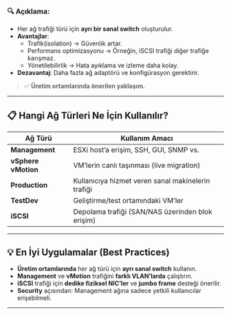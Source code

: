 
### 🔍 Açıklama:

- Her ağ trafiği türü için **ayrı bir sanal switch** oluşturulur.
- **Avantajlar**:
  - Trafik(isolation) → Güvenlik artar.
  - Performans optimizasyonu → Örneğin, iSCSI trafiği diğer trafiğe karışmaz.
  - Yönetilebilirlik → Hata ayıklama ve izleme daha kolay.
- **Dezavantaj**: Daha fazla ağ adaptörü ve konfigürasyon gerektirir.

> ✅ **Üretim ortamlarında önerilen yaklaşım.**

---

## 📋 Hangi Ağ Türleri Ne İçin Kullanılır?

| Ağ Türü            | Kullanım Amacı                                     |
|--------------------|----------------------------------------------------|
| **Management**     | ESXi host’a erişim, SSH, GUI, SNMP vs.             |
| **vSphere vMotion**| VM’lerin canlı taşınması (live migration)           |
| **Production**     | Kullanıcıya hizmet veren sanal makinelerin trafiği  |
| **TestDev**        | Geliştirme/test ortamındaki VM’ler                 |
| **iSCSI**          | Depolama trafiği (SAN/NAS üzerinden blok erişim)    |

---

## 💡 En İyi Uygulamalar (Best Practices)

- **Üretim ortamlarında** her ağ türü için **ayrı sanal switch** kullanın.
- **Management** ve **vMotion** trafiğini **farklı VLAN’larda** çalıştırın.
- **iSCSI** trafiği için **dedike fiziksel NIC’ler** ve **jumbo frame** desteği önerilir.
- **Security** açısından: Management ağına sadece yetkili kullanıcılar erişebilmeli.

---

